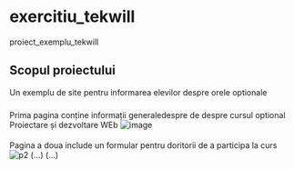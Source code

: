# exercitiu_tekwill
proiect_exemplu_tekwill

##  Scopul proiectului
Un  exemplu de site pentru informarea elevilor despre orele optionale

###
Prima pagina conține informații generaledespre de
despre cursul optional Proiectare și dezvoltare WEb
![image](https://user-images.githubusercontent.com/75493135/103022998-bd930e00-4555-11eb-8544-2ad359d1d364.png)
####
Pagina a doua include un formular pentru doritorii de a participa la curs
![p2](https://user-images.githubusercontent.com/75493135/103023921-8887bb00-4557-11eb-9b6e-5d7d530fa535.PNG)
(...)
(...)
